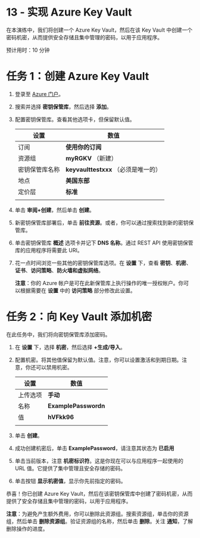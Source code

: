 ﻿---
wts:
    title: '13 - 实现 Azure Key Vault'
    module: '模块 03 - 安全性、隐私、合规性和信任'
---
# 13 - 实现 Azure Key Vault

在本演练中，我们将创建一个 Azure Key Vault，然后在该 Key Vault 中创建一个密码机密，从而提供安全存储且集中管理的密码，以用于应用程序。

预计用时：10 分钟

# 任务 1：创建 Azure Key Vault

1. 登录至 [Azure 门户](https://portal.azure.com)。

2. 搜索并选择 **密钥保管库**，然后选择 **添加**。

3. 配置密钥保管库。查看其他选项卡，但保留默认值。 

    | 设置 | 数值 | 
    | --- | --- |
    | 订阅 | **使用你的订阅** |
    | 资源组 | **myRGKV** （新建） |
    | 密钥保管库名称 | **keyvaulttestxxx** （必须是唯一的） |
    | 地点 | **美国东部** |
    | 定价层 | **标准** |
    | | |

4. 单击 **审阅+创建**，然后单击 **创建**。 

5. 新密钥保管库部署后，单击 **前往资源**。或者，你可以通过搜索找到新的密钥保管库。 

6. 单击密钥保管库 **概述** 选项卡并记下 **DNS 名称**。通过 REST API 使用密钥保管库的应用程序将需要此 URI。

7. 花一点时间浏览一些其他的密钥保管库选项。在 **设置** 下，查看 **密钥**、**机密**、**证书**、**访问策略**、**防火墙和虚拟网络**。

    **注意**：你的 Azure 帐户是可在此新保管库上执行操作的唯一授权帐户。你可以根据需要在 **设置** 中的 **访问策略** 部分修改此设置。

# 任务 2：向 Key Vault 添加机密
        
在此任务中，我们将向密钥保管库添加密码。 

1. 在 **设置** 下，选择 **机密**，然后选择 **+生成/导入**。

2. 配置机密。将其他值保留为默认值。注意，你可以设置激活和到期日期。注意，你还可以禁用机密。

    | 设置 | 数值 | 
    | --- | --- |
    | 上传选项 | **手动** |
    | 名称 | **ExamplePasswordn** |
    | 值 | **hVFkk96** |
    | | |

3. 单击 **创建**。

4. 成功创建机密后，单击 **ExamplePassword**，请注意其状态为 **已启用**

5. 单击当前版本，注意 **机密标识符**。这是你现在可以与应用程序一起使用的 URL 值。它提供了集中管理且安全存储的密码。

6. 单击按钮 **显示机密值**，显示你先前指定的密码。

恭喜！你已创建 Azure Key Vault，然后在该密钥保管库中创建了密码机密，从而提供了安全存储且集中管理的密码，以用于应用程序。

**注意**：为避免产生额外费用，你可以删除此资源组。搜索资源组，单击你的资源组，然后单击 **删除资源组**。验证资源组的名称，然后单击 **删除**。关注 **通知**，了解删除操作的进度。
